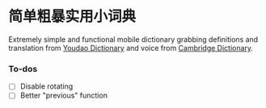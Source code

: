 # 简单粗暴实用小词典

Extremely simple and functional mobile dictionary grabbing definitions and translation from [Youdao Dictionary](https://www.youdao.com/) and voice from [Cambridge Dictionary](https://dictionary.cambridge.org/).

### To-dos

- [ ] Disable rotating
- [ ] Better "previous" function
